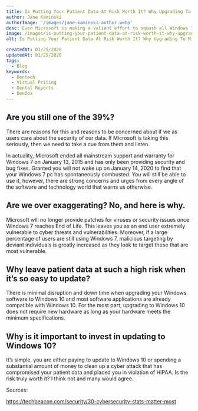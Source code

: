 ```yaml
---
title: Is Putting Your Patient Data At Risk Worth It? Why Upgrading To Microsoft Windows 10 Is So Important
author: Jane Kaminski
authorImage: '/images/jane-kaminski-author.webp'
desc: Even Microsoft is making a valiant effort to squash all Windows 7 users by releasing an update that will display a notification reminding users to upgrade to Windows 10 by January 14, 2020.
image: /images/is-putting-your-patient-data-at-risk-worth-it-why-upgrading-to-microsoft-windows-10-is-so-important.webp
alt: Is Putting Your Patient Data At Risk Worth It? Why Upgrading To Microsoft Windows 10 Is So Important

createdAt: 01/25/2020
updatedAt: 01/25/2020
tags:
  - Blog
keywords:
  - Dentech
  - Virtual Priting
  - Dental Reports
  - DenDox
---
```


## Are you still one of the 39%?

There are reasons for this and reasons to be concerned about if we as users care about the security of our data. If Microsoft is taking this seriously, then we need to take a cue from them and listen.

In actuality, Microsoft ended all mainstream support and warranty for Windows 7 on January 13, 2015 and has only been providing security and bug fixes. Granted you will not wake up on January 14, 2020 to find that your Windows 7 pc has spontaneously combusted. You will still be able to use it, however, there are strong concerns and urges from every angle of the software and technology world that warns us otherwise.

## Are we over exaggerating? No, and here is why.

Microsoft will no longer provide patches for viruses or security issues once Windows 7 reaches End of Life. This leaves you as an end user extremely vulnerable to cyber threats and vulnerabilities. Moreover, if a large percentage of users are still using Windows 7, malicious targeting by deviant individuals is greatly increased as they look to target those that are most vulnerable.

## Why leave patient data at such a high risk when it’s so easy to update?

There is minimal disruption and down time when upgrading your Windows software to Windows 10 and most software applications are already compatible with Windows 10. For the most part, upgrading to Windows 10 does not require new hardware as long as your hardware meets the minimum specifications.

## Why is it important to invest in updating to Windows 10?

It’s simple, you are either paying to update to Windows 10 or spending a substantial amount of money to clean up a cyber attack that has compromised your patient data and placed you in violation of HIPAA. Is the risk truly worth it? I think not and many would agree.

Sources:

https://techbeacon.com/security/30-cybersecurity-stats-matter-most

